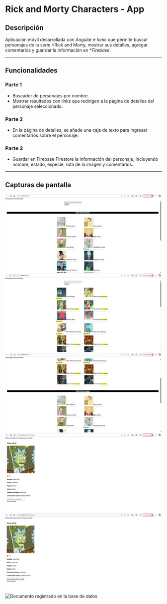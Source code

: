 # Rick and Morty Characters - App

## Descripción

Aplicación móvil desarrollada con *Angular* e *Ionic* que permite buscar personajes de la serie *Rick and Morty, mostrar sus detalles, agregar comentarios y guardar la información en **Firebase*.

---

## Funcionalidades

### Parte 1

- Buscador de personajes por nombre.
- Mostrar resultados con links que redirigen a la página de detalles del personaje seleccionado.

### Parte 2

- En la página de detalles, se añade una caja de texto para ingresar comentarios sobre el personaje.

### Parte 3

- Guardar en Firebase Firestore la información del personaje, incluyendo nombre, estado, especie, ruta de la imagen y comentarios.

---

## Capturas de pantalla
![Página inicial](./images/pagina%20inicial.png)
![Búsqueda de personaje](./images/busqueda%201.png)
![Límite de la búsqueda con el infinite scroll](./images/busqueda%201.1.png)
![Página con los detalles del personaje buscado](./images/detalles%20de%20personaje.png)
![Comentario agregado](./images/detalles%20con%20comentario.png)
![Documento registrado en la base de datos](./images/FirebaseCreacion.png.png)